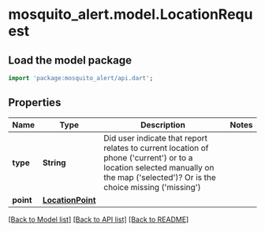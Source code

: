# mosquito_alert.model.LocationRequest

## Load the model package
```dart
import 'package:mosquito_alert/api.dart';
```

## Properties
Name | Type | Description | Notes
------------ | ------------- | ------------- | -------------
**type** | **String** | Did user indicate that report relates to current location of phone ('current') or to a location selected manually on the map ('selected')? Or is the choice missing ('missing') | 
**point** | [**LocationPoint**](LocationPoint.md) |  | 

[[Back to Model list]](../README.md#documentation-for-models) [[Back to API list]](../README.md#documentation-for-api-endpoints) [[Back to README]](../README.md)


